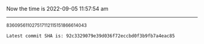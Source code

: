 Now the time is 2022-09-05 11:57:54 am

---

<small>836095611027517112115151866614043</small>

```txt
Latest commit SHA is: 92c3329079e39d036f72eccbd0f3b9fb7a4eac85
```
